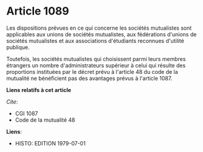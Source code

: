 # Article 1089

Les dispositions prévues en ce qui concerne les sociétés mutualistes sont applicables aux unions de sociétés mutualistes, aux
fédérations d'unions de sociétés mutualistes et aux associations d'étudiants reconnues d'utilité publique.

Toutefois, les sociétés mutualistes qui choisissent parmi leurs membres étrangers un nombre d'administrateurs supérieur à
celui qui résulte des proportions instituées par le décret prévu à l'article 48 du code de la mutualité ne bénéficient pas
des avantages prévus à l'article 1087.

**Liens relatifs à cet article**

_Cite_:

  - CGI 1087
  - Code de la mutualité 48

**Liens**:

  - HISTO: EDITION 1979-07-01
